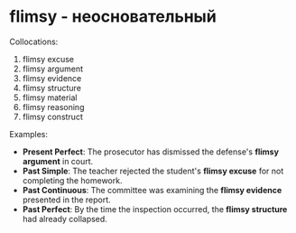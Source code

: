 # flimsy - неосновательный

Collocations:

1. flimsy excuse
2. flimsy argument
3. flimsy evidence
4. flimsy structure
5. flimsy material
6. flimsy reasoning
7. flimsy construct

Examples:

- **Present Perfect**: The prosecutor has dismissed the defense's **flimsy argument** in court.
- **Past Simple**: The teacher rejected the student's **flimsy excuse** for not completing the homework.
- **Past Continuous**: The committee was examining the **flimsy evidence** presented in the report.
- **Past Perfect**: By the time the inspection occurred, the **flimsy structure** had already collapsed.
